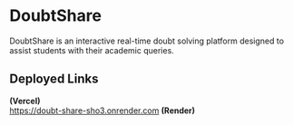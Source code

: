 # DoubtShare
DoubtShare is an interactive real-time doubt solving platform designed to assist students with their academic queries.

## Deployed Links
  **(Vercel)** \
https://doubt-share-sho3.onrender.com **(Render)** 